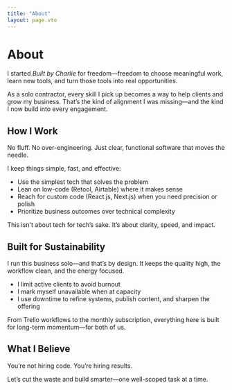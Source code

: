 ```yaml
---
title: "About"
layout: page.vto
---
```


# About

I started *Built by Charlie* for freedom—freedom to choose meaningful work, learn new tools, and turn those tools into real opportunities.

As a solo contractor, every skill I pick up becomes a way to help clients and grow my business. That’s the kind of alignment I was missing—and the kind I now build into every engagement.

## How I Work

No fluff. No over-engineering. Just clear, functional software that moves the needle.

I keep things simple, fast, and effective:

- Use the simplest tech that solves the problem
- Lean on low-code (Retool, Airtable) where it makes sense
- Reach for custom code (React.js, Next.js) when you need precision or polish
- Prioritize business outcomes over technical complexity

This isn't about tech for tech’s sake. It’s about clarity, speed, and impact.

## Built for Sustainability

I run this business solo—and that’s by design. It keeps the quality high, the workflow clean, and the energy focused.

- I limit active clients to avoid burnout
- I mark myself unavailable when at capacity
- I use downtime to refine systems, publish content, and sharpen the offering

From Trello workflows to the monthly subscription, everything here is built for long-term momentum—for both of us.

## What I Believe

You’re not hiring code. You’re hiring results.

Let’s cut the waste and build smarter—one well-scoped task at a time.